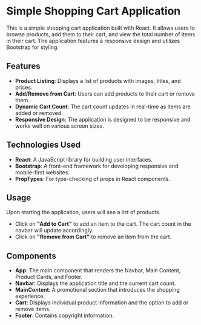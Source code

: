 # Simple Shopping Cart Application

This is a simple shopping cart application built with React. It allows users to browse products, add them to their cart, and view the total number of items in their cart. The application features a responsive design and utilizes Bootstrap for styling.

## Features

- **Product Listing**: Displays a list of products with images, titles, and prices.
- **Add/Remove from Cart**: Users can add products to their cart or remove them.
- **Dynamic Cart Count**: The cart count updates in real-time as items are added or removed.
- **Responsive Design**: The application is designed to be responsive and works well on various screen sizes.

## Technologies Used

- **React**: A JavaScript library for building user interfaces.
- **Bootstrap**: A front-end framework for developing responsive and mobile-first websites.
- **PropTypes**: For type-checking of props in React components.

## Usage

Upon starting the application, users will see a list of products.

- Click on **"Add to Cart"** to add an item to the cart. The cart count in the navbar will update accordingly.
- Click on **"Remove from Cart"** to remove an item from the cart.

## Components

- **App**: The main component that renders the Navbar, Main Content, Product Cards, and Footer.
- **Navbar**: Displays the application title and the current cart count.
- **MainContent**: A promotional section that introduces the shopping experience.
- **Cart**: Displays individual product information and the option to add or remove items.
- **Footer**: Contains copyright information.